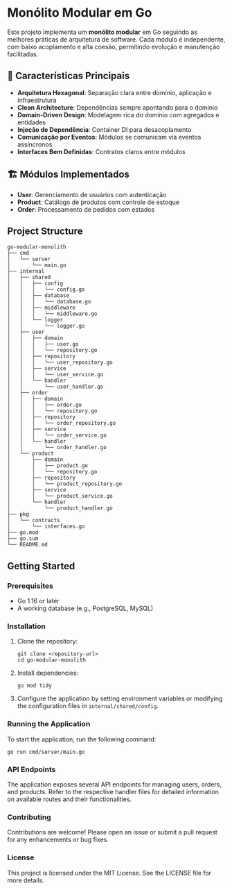 # Monólito Modular em Go

Este projeto implementa um **monólito modular** em Go seguindo as melhores práticas de arquitetura de software. Cada módulo é independente, com baixo acoplamento e alta coesão, permitindo evolução e manutenção facilitadas.

## 🎯 Características Principais

- **Arquitetura Hexagonal**: Separação clara entre domínio, aplicação e infraestrutura
- **Clean Architecture**: Dependências sempre apontando para o domínio
- **Domain-Driven Design**: Modelagem rica do domínio com agregados e entidades
- **Injeção de Dependência**: Container DI para desacoplamento
- **Comunicação por Eventos**: Módulos se comunicam via eventos assíncronos
- **Interfaces Bem Definidas**: Contratos claros entre módulos

## 🏗️ Módulos Implementados

- **User**: Gerenciamento de usuários com autenticação
- **Product**: Catálogo de produtos com controle de estoque
- **Order**: Processamento de pedidos com estados

## Project Structure

```
go-modular-monolith
├── cmd
│   └── server
│       └── main.go
├── internal
│   ├── shared
│   │   ├── config
│   │   │   └── config.go
│   │   ├── database
│   │   │   └── database.go
│   │   ├── middleware
│   │   │   └── middleware.go
│   │   └── logger
│   │       └── logger.go
│   ├── user
│   │   ├── domain
│   │   │   ├── user.go
│   │   │   └── repository.go
│   │   ├── repository
│   │   │   └── user_repository.go
│   │   ├── service
│   │   │   └── user_service.go
│   │   └── handler
│   │       └── user_handler.go
│   ├── order
│   │   ├── domain
│   │   │   ├── order.go
│   │   │   └── repository.go
│   │   ├── repository
│   │   │   └── order_repository.go
│   │   ├── service
│   │   │   └── order_service.go
│   │   └── handler
│   │       └── order_handler.go
│   └── product
│       ├── domain
│       │   ├── product.go
│       │   └── repository.go
│       ├── repository
│       │   └── product_repository.go
│       ├── service
│       │   └── product_service.go
│       └── handler
│           └── product_handler.go
├── pkg
│   └── contracts
│       └── interfaces.go
├── go.mod
├── go.sum
└── README.md
```

## Getting Started

### Prerequisites

- Go 1.16 or later
- A working database (e.g., PostgreSQL, MySQL)

### Installation

1. Clone the repository:
   ```
   git clone <repository-url>
   cd go-modular-monolith
   ```

2. Install dependencies:
   ```
   go mod tidy
   ```

3. Configure the application by setting environment variables or modifying the configuration files in `internal/shared/config`.

### Running the Application

To start the application, run the following command:
```
go run cmd/server/main.go
```

### API Endpoints

The application exposes several API endpoints for managing users, orders, and products. Refer to the respective handler files for detailed information on available routes and their functionalities.

### Contributing

Contributions are welcome! Please open an issue or submit a pull request for any enhancements or bug fixes.

### License

This project is licensed under the MIT License. See the LICENSE file for more details.